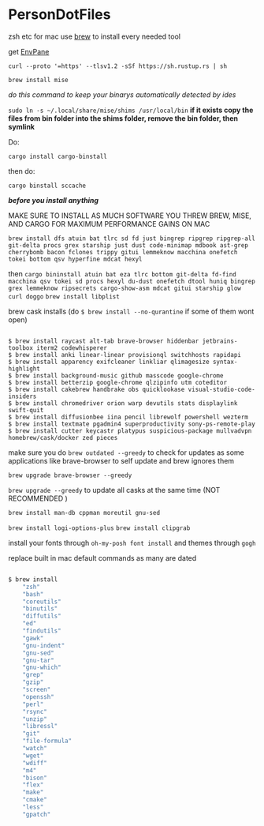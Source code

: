 # PersonDotFiles
zsh etc for mac
use [brew](https://brew.sh/) to install every needed tool 

get [EnvPane](https://github.com/hschmidt/EnvPane)

`curl --proto '=https' --tlsv1.2 -sSf https://sh.rustup.rs | sh`

`brew install mise`

*do this command to keep your binarys automatically detected by ides*

`sudo ln -s ~/.local/share/mise/shims /usr/local/bin`
**if it exists copy the files from bin folder into the shims folder, remove the bin folder, then symlink**

Do: 

`cargo install cargo-binstall`

then do:

`cargo binstall sccache`

***before you install anything***


MAKE SURE TO INSTALL AS MUCH SOFTWARE YOU THREW BREW, MISE, AND CARGO FOR MAXIMUM PERFORMANCE GAINS ON MAC



`brew install dfs atuin bat tlrc sd fd just bingrep ripgrep ripgrep-all git-delta procs grex starship just dust code-minimap mdbook ast-grep cherrybomb bacon fclones trippy gitui lemmeknow macchina onefetch tokei bottom qsv hyperfine mdcat hexyl`


then `cargo bininstall atuin bat eza tlrc bottom git-delta fd-find macchina qsv tokei sd procs hexyl du-dust onefetch dtool huniq bingrep grex lemmeknow ripsecrets cargo-show-asm mdcat gitui starship glow curl doggo`
`brew install libplist`

brew cask installs (do `$ brew install --no-qurantine` if some of them wont open)

```sh-session

$ brew install raycast alt-tab brave-browser hiddenbar jetbrains-toolbox iterm2 codewhisperer
$ brew install anki linear-linear provisionql switchhosts rapidapi
$ brew install apparency exifcleaner linkliar qlimagesize syntax-highlight
$ brew install background-music github masscode google-chrome
$ brew install betterzip google-chrome qlzipinfo utm coteditor
$ brew install cakebrew handbrake obs quicklookase visual-studio-code-insiders
$ brew install chromedriver orion warp devutils stats displaylink swift-quit
$ brew install diffusionbee iina pencil librewolf powershell wezterm
$ brew install textmate pgadmin4 superproductivity sony-ps-remote-play
$ brew install cutter keycastr platypus suspicious-package mullvadvpn homebrew/cask/docker zed pieces
```
make sure you do `brew outdated --greedy` to check for updates as some applications like brave-browser to self update and brew ignores them

`brew upgrade brave-browser --greedy`

`brew upgrade --greedy` to update all casks at the same time (NOT RECOMMENDED )

`brew install man-db cppman moreutil gnu-sed`

`brew install logi-options-plus`
`brew install clipgrab`

install your fonts through `oh-my-posh font install` and themes through `gogh`


replace built in mac default commands as many are dated
```sh

$ brew install
    "zsh"
    "bash"
    "coreutils"
    "binutils"
    "diffutils"
    "ed"
    "findutils"
    "gawk"
    "gnu-indent"
    "gnu-sed"
    "gnu-tar"
    "gnu-which"
    "grep"
    "gzip"
    "screen"
    "openssh"
    "perl"
    "rsync"
    "unzip"
    "libressl"
    "git"
    "file-formula"
    "watch"
    "wget"
    "wdiff"
    "m4"
    "bison"
    "flex"
    "make"
    "cmake"
    "less"
    "gpatch"
  ```
    
    
